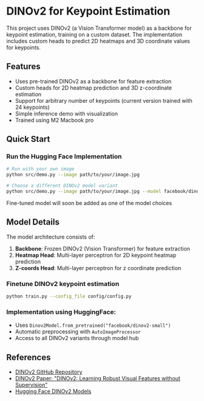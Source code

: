 # DINOv2 for Keypoint Estimation

This project uses DINOv2 (a Vision Transformer model) as a backbone for keypoint estimation, training on a custom dataset. The implementation includes custom heads to predict 2D heatmaps and 3D coordinate values for keypoints.

## Features

- Uses pre-trained DINOv2 as a backbone for feature extraction
- Custom heads for 2D heatmap prediction and 3D z-coordinate estimation
- Support for arbitrary number of keypoints (current version trained with 24 keypoints)
- Simple inference demo with visualization
- Trained using M2 Macbook pro

## Quick Start

### Run the Hugging Face Implementation

```bash
# Run with your own image
python src/demo.py --image path/to/your/image.jpg

# Choose a different DINOv2 model variant
python src/demo.py --image path/to/your/image.jpg --model facebook/dinov2-base
```

Fine-tuned model will soon be added as one of the model choices


## Model Details

The model architecture consists of:

1. **Backbone**: Frozen DINOv2 (Vision Transformer) for feature extraction
2. **Heatmap Head**: Multi-layer perceptron for 2D keypoint heatmap prediction
3. **Z-coords Head**: Multi-layer perceptron for z coordinate prediction

### Finetune DINOv2 keypoint estimation 
```bash
python train.py --config_file config/config.py
```

### Implementation using HuggingFace:
- Uses `Dinov2Model.from_pretrained("facebook/dinov2-small")`
- Automatic preprocessing with `AutoImageProcessor`
- Access to all DINOv2 variants through model hub

## References

- [DINOv2 GitHub Repository](https://github.com/facebookresearch/dinov2)
- [DINOv2 Paper: "DINOv2: Learning Robust Visual Features without Supervision"](https://arxiv.org/abs/2304.07193)
- [Hugging Face DINOv2 Models](https://huggingface.co/facebook/dinov2-small)
